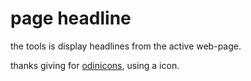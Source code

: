 # page headline

the tools is display headlines from the active web-page.

thanks giving for [odinicons](http://www.flaticon.com/packs/odinicons), using a icon.